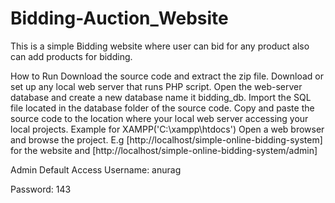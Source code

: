 # Bidding-Auction_Website
This is a simple Bidding website where user can bid for any product also can add products for bidding.


How to Run
Download the source code and extract the zip file.
Download or set up any local web server that runs PHP script.
Open the web-server database and create a new database name it bidding_db.
Import the SQL file located in the database folder of the source code.
Copy and paste the source code to the location where your local web server accessing your local projects. Example for XAMPP('C:\xampp\htdocs')
Open a web browser and browse the project. E.g [http://localhost/simple-online-bidding-system] for the website and  [http://localhost/simple-online-bidding-system/admin]



Admin Default Access
Username: anurag

Password: 143
